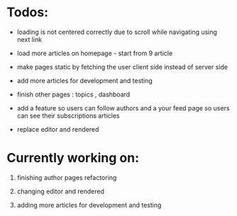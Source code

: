 # Todos:

- loading is not centered correctly due to scroll while navigating using next link

- load more articles on homepage - start from 9 article

- make pages static by fetching the user client side instead of server side

- add more articles for development and testing

- finish other pages : topics , dashboard

- add a feature so users can follow authors and a your feed page so users can see their subscriptions articles

- replace editor and rendered

# Currently working on:

1. finishing author pages refactoring

1. changing editor and rendered

1. adding more articles for development and testing
